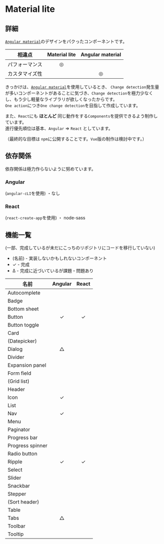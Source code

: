 # Material lite


## 詳細

[`Angular material`](https://material.angular.io/)のデザインをパクったコンポーネントです。
<br>

| 相違点 | Material lite | Angular material |
| :-: | :-: | :-: |
| パフォーマンス | ◎ |   |
| カスタマイズ性 |    | ◎ |

きっかけは、[`Angular material`](https://material.angular.io/)を使用しているとき、
`Change detection`発生量が多いコンポーネントがあることに気づき、`Change detection`を極力少なくし、もう少し軽量なライブラリが欲しくなったからです。<br>
`One action`につき`One change detection`を目指して作成しています。

また、`React`にも **ほとんど** 同じ動作をする`Components`を提供できるよう制作しています。<br>
進行優先順位は基本、`Angular` => `React` としています。 

（最終的な目標は `npm`に公開することです。`Vue`版の制作は検討中です。）



## 依存関係

依存関係は極力作らないように努めています。

### Angular
(`angular-cLI`を使用)
・なし

### React
(`react-create-app`を使用)
・ node-sass


## 機能一覧

(一部、完成しているが未だにこっちのリポジトリにコードを移行していない)

- (名前) - 実装しないかもしれないコンポーネント
- ✓ - 完成
- Δ - 完成に近づいているが課題・問題あり

| 名前 | Angular | React |
| --- | :-: | :-: |
| Autocomplete     |   |   |
| Badge            |   |   |
| Bottom sheet     |   |   |
| Button           | ✓ | ✓ |
| Button toggle    |   |   |
| Card             |   |   |
| (Datepicker)     |   |   |
| Dialog           | △ |   |
| Divider          |   |   |
| Expansion panel  |   |   |
| Form field       |   |   |
| (Grid list)      |   |   |
| Header           |   |   |
| Icon             | ✓ |   |
| List             |   |   |
| Nav              | ✓ |   |
| Menu             |   |   |
| Paginator        |   |   |
| Progress bar     |   |   |
| Progress spinner |   |   |
| Radio button     |   |   |
| Ripple           | ✓ | ✓ |
| Select           |   |   |
| Slider           |   |   |
| Snackbar         |   |   |
| Stepper          |   |   |
| (Sort header)    |   |   |
| Table            |   |   |
| Tabs             | △ |   |
| Toolbar          |   |   |
| Tooltip          |   |   |
